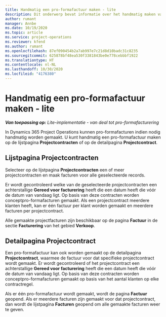 ```yaml
---
title: Handmatig een pro-formafactuur maken - lite
description: Dit onderwerp bevat informatie over het handmatig maken van pro-formafacturen in Project Operations.
author: rumant
manager: Annbe
ms.date: 10/19/2020
ms.topic: article
ms.service: project-operations
ms.reviewer: kfend
ms.author: rumant
ms.openlocfilehash: 87ef090454b2a7ab997e7c21d8d10badc31c8235
ms.sourcegitcommit: 625878bf48ea530f3381843be0e778cebbbf1922
ms.translationtype: HT
ms.contentlocale: nl-NL
ms.lasthandoff: 10/30/2020
ms.locfileid: "4176380"
---
```

# <a name="create-a-manual-proforma-invoice---lite"></a>Handmatig een pro-formafactuur maken - lite

_**Van toepassing op:** Lite-implementatie - van deal tot pro-formafacturering_

In Dynamics 365 Project Operations kunnen pro-formafacturen indien nodig handmatig worden gemaakt. U kunt handmatig een pro-formafactuur maken op de lijstpagina **Projectcontracten** of op de detailpagina **Projectcontract**.

##  <a name="project-contracts-list-page"></a>Lijstpagina Projectcontracten

Selecteer op de lijstpagina **Projectcontracten** een of meer projectcontracten en maak facturen voor alle geselecteerde records.

Er wordt gecontroleerd welke van de geselecteerde projectcontracten een achterstallige **Gereed voor facturering** heeft die een datum heeft die vóór de datum van vandaag ligt. Op basis van deze contracten worden conceptpro-formafacturen gemaakt. Als een projectcontract meerdere klanten heeft, kan er één factuur per klant worden gemaakt en meerdere facturen per projectcontract.

Alle gemaakte projectfacturen zijn beschikbaar op de pagina **Factuur** in de sectie **Facturering** van het gebied **Verkoop**.

## <a name="project-contract-details-page"></a>Detailpagina Projectcontract

Een pro-formafactuur kan ook worden gemaakt op de detailpagina **Projectcontract**, waarmee de factuur voor dat specifieke projectcontract wordt gemaakt. Er wordt gecontroleerd of het projectcontract een achterstallige **Gereed voor facturering** heeft die een datum heeft die vóór de datum van vandaag ligt. Op basis van deze contracten worden conceptpro-formafacturen gemaakt op basis van het aantal klanten op elke contractregel.

Als er één pro-formafactuur wordt gemaakt, wordt de pagina **Factuur** geopend. Als er meerdere facturen zijn gemaakt voor dat projectcontract, dan wordt de lijstpagina **Facturen** geopend om alle gemaakte facturen weer te geven.
